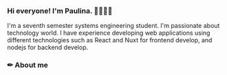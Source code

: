 ### Hi everyone! I'm Paulina. 👋🏻👩‍💻


I'm a seventh semester systems engineering student. I'm passionate about technology world. I have experience developing web applications using different technologies such as React and Nuxt for frontend develop, and nodejs for backend develop.

### ✏ About me
<!--
- 🔭 I’m currently working on ...
- 🌱 I’m currently learning ...
- 👯 I’m looking to collaborate on ...
- 🤔 I’m looking for help with ...
- 💬 Ask me about ...
- 📫 How to reach me: ...
- 😄 Pronouns: ...
- ⚡ Fun fact: ...
-->
